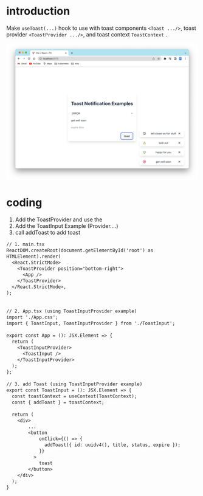 # introduction

Make `useToast(...)` hook to use with toast components `<Toast .../>`, toast provider `<ToastProvider .../>`, and toast context `ToastContext` .

![toast examples](./doc/toast_examples.png)

# coding

1. Add the ToastProvider and use the 
1. Add the ToastInput Example (Provider....)
1. call addToast to add toast

```
// 1. main.tsx
ReactDOM.createRoot(document.getElementById('root') as HTMLElement).render(
  <React.StrictMode>
    <ToastProvider position="bottom-right">
      <App />
    </ToastProvider>
  </React.StrictMode>,
);


// 2. App.tsx (using ToastInputProvider example)
import './App.css';
import { ToastInput, ToastInputProvider } from './ToastInput';

export const App = (): JSX.Element => {
  return (
    <ToastInputProvider>
      <ToastInput />
    </ToastInputProvider>
  );
};

// 3. add Toast (using ToastInputProvider example)
export const ToastInput = (): JSX.Element => {
  const toastContext = useContext(ToastContext);
  const { addToast } = toastContext;
    
  return (
    <div>
        ...
        <button
            onClick={() => {
              addToast({ id: uuidv4(), title, status, expire });
            }}
          >
            toast
        </button>
    </div>
  );
}
```
